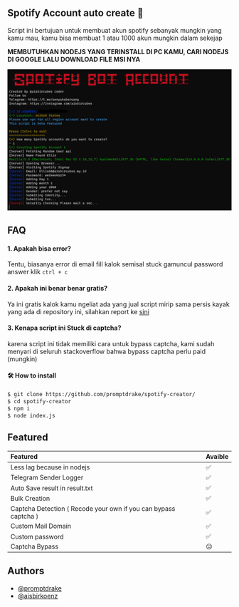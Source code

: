 
## Spotify Account auto create 🚀

Script ini bertujuan untuk membuat akun spotify sebanyak mungkin yang kamu mau, kamu bisa membuat 1 atau 1000 akun mungkin dalam sekejap

<b>MEMBUTUHKAN NODEJS YANG TERINSTALL DI PC KAMU, CARI NODEJS DI GOOGLE LALU DOWNLOAD FILE MSI NYA</b>


![App Screenshot](https://github.com/promptdrake/spotify-creator/blob/main/sekrinsut.png?raw=true)


## FAQ

#### 1. Apakah bisa error?

Tentu, biasanya error di email fill kalok semisal stuck gamuncul password answer klik ```ctrl + c```

#### 2. Apakah ini benar benar gratis?

Ya ini gratis kalok kamu ngeliat ada yang jual script mirip sama persis kayak yang ada di repository ini, silahkan report ke [sini](https://t.me/penyukaberuang)

#### 3. Kenapa script ini Stuck di captcha?
karena script ini tidak memiliki cara untuk bypass captcha, kami sudah menyari di seluruh stackoverflow bahwa bypass captcha perlu paid (mungkin)
#### 🛠 How to install
```
$ git clone https://github.com/promptdrake/spotify-creator/
$ cd spotify-creator
$ npm i
$ node index.js
```

## Featured
| Featured       | Avaible |
| :-------- | ------------------------- |
| Less lag because in nodejs | ✅ |
| Telegram Sender Logger | ✅ |
| Auto Save result in result.txt | ✅ |
| Bulk Creation | ✅ |
| Captcha Detection ( Recode your own if you can bypass captcha ) | ✅ |
| Custom Mail Domain | ✅ |
| Custom password | ✅ |
| Captcha Bypass | 😔 |

## Authors

- [@promptdrake](https://www.github.com/promptdrake)
- [@aisbirkoenz](https://t.me/aisbirkoenz)

